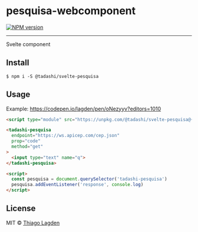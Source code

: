 # pesquisa-webcomponent

[![NPM version][npm-img]][npm]


[npm-img]:         https://img.shields.io/npm/v/@tadashi/svelte-pesquisa.svg
[npm]:             https://www.npmjs.com/package/@tadashi/svelte-pesquisa

---

Svelte component

## Install

```
$ npm i -S @tadashi/svelte-pesquisa
```


## Usage

Example: https://codepen.io/lagden/pen/oNezyyv?editors=1010

```html
<script type="module" src="https://unpkg.com/@tadashi/svelte-pesquisa@{VERSION}/dist/Pesquisa.js"></script>

<tadashi-pesquisa
  endpoint="https://ws.apicep.com/cep.json"
  prop="code"
  method="get"
>
  <input type="text" name="q">
</tadashi-pesquisa>

<script>
  const pesquisa = document.querySelector('tadashi-pesquisa')
  pesquisa.addEventListener('response', console.log)
</script>
```


## License

MIT © [Thiago Lagden](https://github.com/lagden)

